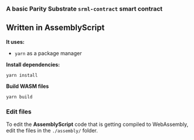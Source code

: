 ### A basic Parity Substrate `srml-contract` smart contract
## Written in AssemblyScript

**It uses:**
- `yarn` as a package manager

**Install dependencies:**
```
yarn install
```

**Build WASM files**
```
yarn build
```

### Edit files
To edit the **AssemblyScript** code that is getting compiled to WebAssembly, edit the files in the `./assembly/` folder.